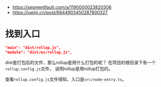 - https://segmentfault.com/a/1190000023820306
- https://juejin.cn/post/6844903450287800327
# 找到入口
```json
"main": "dist/rollup.js",
"module": "dist/es/rollup.js",
```

dist是打包后的文件，那么rollup是用什么打包的呢？
在项目的根目录下有一个`rollup.config.js`文件， 说明rollup是用rollup打包的。

查看`rollup.config.js`文件得知，入口是`src/node-entry.ts`。

# 

